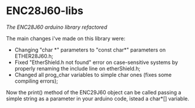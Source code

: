 # ENC28J60-libs
*The ENC28J60 arduino library refactored*

The main changes i've made on this library were:
 - Changing "char \*" parameters to "const char\*" parameters on ETHER28J60.h;
 - Fixed "EtherShield.h not found" error on case-sensitive systems by properly renaming the include line on etherShield.h;
 - Changed all prog_char variables to simple char ones (fixes some compiling errors);
 
Now the print() method of the ENC29J60 object can be called passing a simple string as a parameter in your arduino code, istead a char*[] variable.
